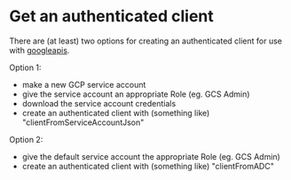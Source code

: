 # Get an authenticated client

There are (at least) two options for creating an authenticated client for use with [googleapis](https://github.com/dart-lang/googleapis).

Option 1:

- make a new GCP service account
- give the service account an appropriate Role (eg. GCS Admin)
- download the service account credentials
- create an authenticated client with (something like) "clientFromServiceAccountJson"

Option 2:

- give the default service account the appropriate Role (eg. GCS Admin)
- create an authenticated client with (something like) "clientFromADC"
